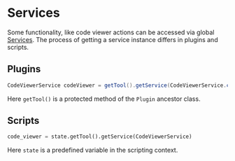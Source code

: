 Services
========

Some functionality, like code viewer actions can be accessed via global [Services](https://scrapco.de/ghidra_docs/javadoc/ghidra/app/services/package-summary.html). The process of getting a service instance differs in plugins and scripts.

## Plugins

```java
CodeViewerService codeViewer = getTool().getService(CodeViewerService.class);
```

Here `getTool()` is a protected method of the `Plugin` ancestor class.

## Scripts

```python
code_viewer = state.getTool().getService(CodeViewerService)
```

Here `state` is a predefined variable in the scripting context. 

